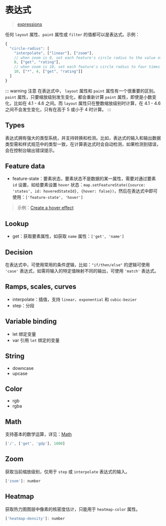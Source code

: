 # 表达式
> [expressions](https://docs.mapbox.com/mapbox-gl-js/style-spec/expressions/)

任何 `layout` 属性、`paint` 属性或 `filter` 的值都可以是表达式。示例：
``` js
{
  "circle-radius": [
    "interpolate", ["linear"], ["zoom"],
    // when zoom is 0, set each feature's circle radius to the value of its "rating" property
    0, ["get", "rating"],
    // when zoom is 10, set each feature's circle radius to four times the value of its "rating" property
    10, ["*", 4, ["get", "rating"]]
  ]
}
```

::: warning 注意
在表达式中， `layout` 属性和 `paint` 属性有一个很重要的区别。`paint` 属性，只要缩放级别发生变化，都会重新计算 `paint` 属性，即使是小数变化，比如在 4.1 - 4.6 之间。而 `layout` 属性只在整数缩放级别时计算，在 4.1 - 4.6 之间不会发生变化，只有在高于 5 或小于 4 时计算。
:::

## Types
表达式拥有强大的类型系统，并支持转换和检测。比如，表达式的输入和输出数据类型需和样式规范中的类型一致，在计算表达式时会自动检测，如果检测到错误，会在控制台输出错误提示。
## Feature data
- feature-state：要素状态，要素状态不是数据的某一属性，需要对通过要素 `id` 设置，如给要素设置 `hover` 状态：`map.setFeatureState({source: 'states', id: hoveredStateId}, {hover: false})`，然后在表达式中即可使用：`['feature-state', 'hover']`

> 示例：[Create a hover effect](https://docs.mapbox.com/mapbox-gl-js/example/hover-styles/)

## Lookup
- get：获取要素属性，如获取 `name` 属性：`['get', 'name']`
## Decision
在表达式中，可使用常用的条件逻辑，比如：`"if/then/else"` 的逻辑可使用 `'case'` 表达式，如需将输入的特定值映射不同的输出，可使用 `'match'` 表达式。
## Ramps, scales, curves
- interpolate：插值，支持 `linear`、`exponential` 和 `cubic-bezier`
- step：分段
## Variable binding
- let 绑定变量
- var 引用 `let` 绑定的变量
## String
- downcase
- upcase
## Color
- rgb
- rgba
## Math
支持基本的数学运算，详见：[Math](https://docs.mapbox.com/mapbox-gl-js/style-spec/expressions/#math)
``` js
['/', ['get', 'gdp'], 1000]
```

## Zoom
获取当前缩放级别，仅用于 `step` 或 `interpolate` 表达式的输入。
``` js
['zoom']: number 
```

## Heatmap
获取热力图图层中像素的核密度估计，只能用于 `heatmap-color` 属性。
``` js
['heatmap-density']: number
```